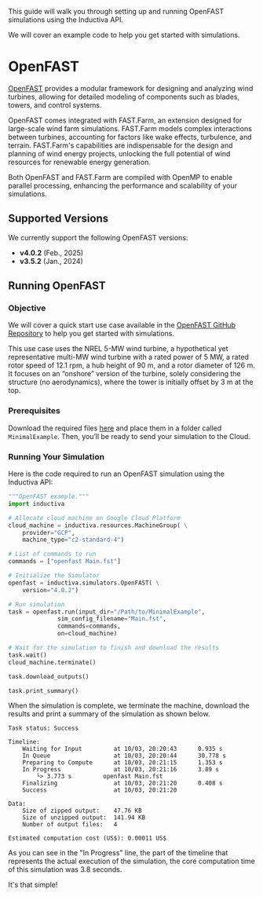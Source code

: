 This guide will walk you through setting up and running OpenFAST simulations using the Inductiva API.

We will cover an example code to help you get started with simulations.

# OpenFAST

[OpenFAST](https://www.nrel.gov/wind/nwtc/openfast.html) provides a 
modular framework for designing and analyzing wind turbines, allowing for 
detailed modeling of components such as blades, towers, and control systems.

OpenFAST comes integrated with FAST.Farm, an extension designed for 
large-scale wind farm simulations. FAST.Farm models complex interactions 
between turbines, accounting for factors like wake effects, turbulence, 
and terrain. FAST.Farm's capabilities are indispensable for the design 
and planning of wind energy projects, unlocking the full potential of 
wind resources for renewable energy generation.

Both OpenFAST and FAST.Farm are compiled with OpenMP to enable parallel processing, enhancing the performance and scalability of your simulations.

## Supported Versions
We currently support the following OpenFAST versions:
- **v4.0.2** (Feb., 2025)
- **v3.5.2** (Jan., 2024)


## Running OpenFAST

### Objective

We will cover a quick start use case available in the [OpenFAST GitHub Repository](https://github.com/openfast) to help you get started with simulations.

This use case uses the NREL 5-MW wind turbine, a hypothetical yet representative multi-MW wind turbine with a rated power of 5 MW, a rated rotor speed of 12.1 rpm, a hub height of 90 m, and a rotor diameter of 126 m. It focuses on an “onshore” version
of the turbine, solely considering the structure (no aerodynamics), where the tower is initially offset by 3 m at the top.

### Prerequisites

Download the required files [here](https://github.com/OpenFAST/r-test/tree/main/glue-codes/openfast/MinimalExample) and place them in a folder called `MinimalExample`. Then, you’ll be ready to send your simulation to the Cloud.

### Running Your Simulation

Here is the code required to run an OpenFAST simulation using the Inductiva API:

```python
"""OpenFAST example."""
import inductiva

# Allocate cloud machine on Google Cloud Platform
cloud_machine = inductiva.resources.MachineGroup( \
    provider="GCP",
    machine_type="c2-standard-4")

# List of commands to run
commands = ["openfast Main.fst"]

# Initialize the Simulator
openfast = inductiva.simulators.OpenFAST( \
    version="4.0.2")

# Run simulation
task = openfast.run(input_dir="/Path/to/MinimalExample",
              sim_config_filename="Main.fst",
              commands=commands,
              on=cloud_machine)

# Wait for the simulation to finish and download the results
task.wait()
cloud_machine.terminate()

task.download_outputs()

task.print_summary()
```

When the simulation is complete, we terminate the machine, download the results and print a summary of the simulation as shown below.

```
Task status: Success

Timeline:
	Waiting for Input         at 10/03, 20:20:43      0.935 s
	In Queue                  at 10/03, 20:20:44      30.778 s
	Preparing to Compute      at 10/03, 20:21:15      1.353 s
	In Progress               at 10/03, 20:21:16      3.89 s
		└> 3.773 s         openfast Main.fst
	Finalizing                at 10/03, 20:21:20      0.408 s
	Success                   at 10/03, 20:21:20      

Data:
	Size of zipped output:    47.76 KB
	Size of unzipped output:  141.94 KB
	Number of output files:   4

Estimated computation cost (US$): 0.00011 US$
```

As you can see in the "In Progress" line, the part of the timeline that represents the actual execution of the simulation, 
the core computation time of this simulation was 3.8 seconds.

It's that simple!